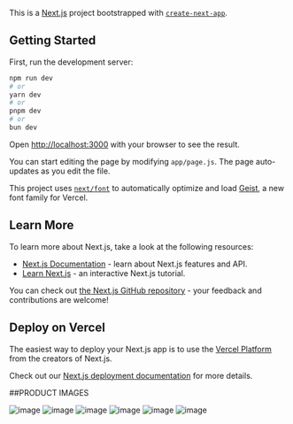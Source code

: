 This is a [Next.js](https://nextjs.org) project bootstrapped with [`create-next-app`](https://github.com/vercel/next.js/tree/canary/packages/create-next-app).

## Getting Started

First, run the development server:

```bash
npm run dev
# or
yarn dev
# or
pnpm dev
# or
bun dev
```

Open [http://localhost:3000](http://localhost:3000) with your browser to see the result.

You can start editing the page by modifying `app/page.js`. The page auto-updates as you edit the file.

This project uses [`next/font`](https://nextjs.org/docs/app/building-your-application/optimizing/fonts) to automatically optimize and load [Geist](https://vercel.com/font), a new font family for Vercel.

## Learn More

To learn more about Next.js, take a look at the following resources:

- [Next.js Documentation](https://nextjs.org/docs) - learn about Next.js features and API.
- [Learn Next.js](https://nextjs.org/learn) - an interactive Next.js tutorial.

You can check out [the Next.js GitHub repository](https://github.com/vercel/next.js) - your feedback and contributions are welcome!

## Deploy on Vercel

The easiest way to deploy your Next.js app is to use the [Vercel Platform](https://vercel.com/new?utm_medium=default-template&filter=next.js&utm_source=create-next-app&utm_campaign=create-next-app-readme) from the creators of Next.js.

Check out our [Next.js deployment documentation](https://nextjs.org/docs/app/building-your-application/deploying) for more details.

##PRODUCT IMAGES


![image](https://github.com/user-attachments/assets/2604df7f-21f1-4cb8-befc-0c11da89d161)
![image](https://github.com/user-attachments/assets/a23aa6f4-17ec-43f2-b9e9-6aa3779e1689)
![image](https://github.com/user-attachments/assets/710205f5-2b9a-4e8a-a53e-ed20c55417d0)
![image](https://github.com/user-attachments/assets/fdceb38c-b652-474a-80bd-46d5645641f5)
![image](https://github.com/user-attachments/assets/8203b67e-0835-4843-bcfa-30dcc3c551c2)
![image](https://github.com/user-attachments/assets/e23d3197-2a86-4682-9af0-53c21104b025)






